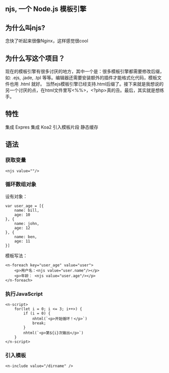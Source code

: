 ## njs, 一个 Node.js 模板引擎

## 为什么叫njs?

念快了听起来很像Nginx，这样感觉很cool

## 为什么写这个项目？

现在的模板引擎有很多讨厌的地方，其中一个是：很多模板引擎都需要修改后缀，如: .ejs, .jade, .tpl 等等。编辑器还需要安装额外的插件才能格式化代码，模板文件也用 .html 就好。
当然ejs模板引擎已经支持.html后缀了。接下来就是我想说的另一个讨厌的点，在html文件里写<%%>，<?php>真的丑。最后，其实就是想练手。


## 特性

集成 Expres 
集成 Koa2
引入模板片段
静态缓存


## 语法


### 获取变量

    <njs value=""/>

### 循环数组对象

设有对象：

    var user_age = [{
        name: bill,
        age: 10
    }, {
        name: john,
        age: 12
    }, {
        name: ben,
        age: 11
    }]

模板写法：

    <n-foreach key="user_age" value="user">
        <p>用户名：<njs value="user.name"/></p>
        <p>年龄： <njs value="user.age"/></p>
    </n-foreach>

### 执行JavaScript

    <n-script>
        for(let i = 0; i <= 3; i++>) {
            if (i = 0) {
                nhtml(`<p>开始循环！</p>`)
                break;
            }
            nhtml(`<p>第${i}次输出</p>`)
        }
    </n-script>


### 引入模板

    <n-include value="/dirname" />
